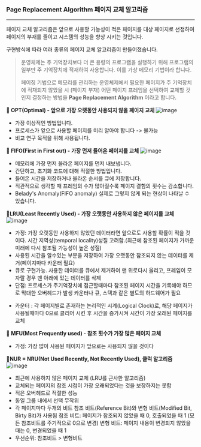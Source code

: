 ### Page Replacement Algorithm 페이지 교체 알고리즘
---

페이지 교체 알고리즘은 앞으로 사용할 가능성이 적은 페이지를 대상 페이지로 선정하여 페이지의 부재를 줄이고 시스템의 성능을 향상 시키는 것입니다.

구현방식에 따라 여러 종류의 페이지 교체 알고리즘이 만들어졌습니다.

> 운영체제는 주 기억장치보다 더 큰 용량의 프로그램을 실행하기 위해 프로그램의 일부만 주 기억장치에 적재하여 사용합니다. 이를 가상 메모리 기법이라 합니다.
>
> 페이징 기법으로 메모리를 관리하는 운영체제에서 필요한 페이지가 주 기억장치에 적재되지 않았을 시 (페이지 부재) 어떤 페이지 프레임을 선택하여 교체할 것인지 결정하는 방법을
> **Page Replacement Algorithm** 이라고 합니다.

 

**📌 OPT(Optimal) - 앞으로 가장 오랫동안 사용되지 않을 페이지 교체**
![image](https://github.com/Nomad-CS-STUDY/CS_STUDY/assets/71619429/d9c7e5c6-0816-4820-8bc4-cd0912240c9b)

- 가장 이상적인 방법입니다.
- 프로세스가 앞으로 사용할 페이지를 미리 알아야 합니다 -> 불가능
- 비교 연구 목적을 위해 사용됩니다.

**📌 FIFO(First in First out) - 가장 먼저 들어온 페이지를 교체**
 ![image](https://github.com/Nomad-CS-STUDY/CS_STUDY/assets/71619429/5ceb95bb-c34a-45e3-9875-48d28d278d86)

- 메모리에 가장 먼저 올라온 페이지를 먼저 내보냅니다.
- 간단하고, 초기화 코드에 대해 적절한 방법입니다.
- 들어온 시간을 저장하거나 올라온 순서를 큐에 저장합니다.
- 직관적으로 생각할 때 프레임의 수가 많아질수록 페이지 결함의 횟수는 감소합니다.
- Belady's Anomaly(FIFO anomaly) 실제로 그렇지 않게 되는 현상이 나타날 수 있습니다.

**📌LRU(Least Recently Used) - 가장 오랫동안 사용하지 않은 페이지를 교체**
![image](https://github.com/Nomad-CS-STUDY/CS_STUDY/assets/71619429/d6d3fc1d-0d60-462c-b849-be9e22094fcf)

- 가정: 가장 오랫동안 사용하지 않았던 데이터라면 앞으로도 사용할 확률이 적을 것이다.
  시간 지역성(temporal locality)성질 고려함.(최근에 참조된 페이지가 가까운 미래에 다시 참조될 가능성이 높은 성질)
- 사용된 시간을 알수있는 부분을 저장하여 가장 오랫동안 참조되지 않는 데이터를 제거(페이지마다 카운터 필요)
- 큐로 구현가능. 사용한 데이터를 큐에서 제거하여 맨 위로다시 올리고, 프레임이 모자랄 경우 맨 아래에 있는 데이터를 삭제
- 단점: 프로세스가 주기억장치에 접근할때마다 참조된 페이지 시간을 기록해야 하므로 막대한 오버헤드가 발생
카운터나 큐, 스택과 같은 별도의 하드웨어가 필요
* 카운터 : 각 페이지별로 존재하는 논리적인 시계(Logical Clock)로, 해당 페이지가 사용될때마다 0으로 클리어 시킨 후 시간을 증가시켜 시간이 가장 오래된 페이지를 교체

**📌 MFU(Most Frequently used) - 참조 횟수가 가장 많은 페이지 교체**
- 가정: 가장 많이 사용된 페이지가 앞으로는 사용되지 않을 것이다

**📌NUR = NRU(Not Used Recently, Not Recently Used), 클럭 알고리즘**
![image](https://github.com/Nomad-CS-STUDY/CS_STUDY/assets/71619429/a8ac8111-1984-4359-915c-02a94cd84985)

- 최근에 사용하지 않은 페이지 교체 (LRU를 근사한 알고리즘)
- 교체되는 페이지의 참조 시점이 가장 오래되었다는 것을 보장하지는 못함
- 적은 오버헤드로 적절한 성능
- 동일 그룹 내에서 선택 무작위
- 각 페이지마다 두개의 비트 참조 비트(Reference Bit)와 변형 비트(Modified Bit, Birty Bit)가 사용됨
  참조 비트: 페이지가 참조되지 않았을 때 0, 호출되었을 때 1 (모든 참조비트를 주기적으로 0으로 변경)
  변형 비트: 페이지 내용이 변경되지 않았을 때는 0, 변경되었을 때 1
- 우선순위: 참조비트 > 변형비트



